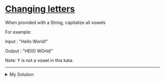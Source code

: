 # [Changing letters](https://www.codewars.com/kata/5831c204a31721e2ae000294)

When provided with a String, capitalize all vowels

For example:

Input : "Hello World!"

Output : "HEllO WOrld!"

Note: Y is not a vowel in this kata.

---

<details><summary>My Solution</summary>

```js
function swap(string) {
  return string.replace(/[aeiou]/g, c => c.toUpperCase())
}
```

</details>
